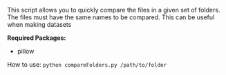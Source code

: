 This script allows you to quickly compare the files in a given set of folders. The files must have the same names to be compared. This can be useful when making datasets

**Required Packages:**

* pillow

How to use: `python compareFolders.py /path/to/folder`
